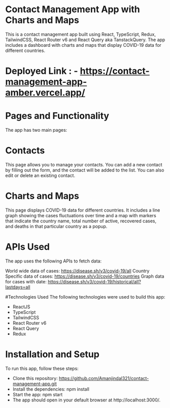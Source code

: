 # Contact Management App with Charts and Maps
This is a contact management app built using React, TypeScript, Redux, TailwindCSS, React Router v6 and React Query aka TanstackQuery. 
The app includes a dashboard with charts and maps that display COVID-19 data for different countries.

# Deployed Link : - https://contact-management-app-amber.vercel.app/


# Pages and Functionality
The app has two main pages:


# Contacts
This page allows you to manage your contacts. You can add a new contact by filling out the form, and the contact will be added to the list. You can also edit or delete an existing contact.
# Charts and Maps
This page displays COVID-19 data for different countries. It includes a line graph showing the cases fluctuations over 
time and a map with markers that indicate the country name, total number of active, 
recovered cases, and deaths in that particular country as a popup.


# APIs Used
The app uses the following APIs to fetch data:

World wide data of cases: https://disease.sh/v3/covid-19/all
Country Specific data of cases: https://disease.sh/v3/covid-19/countries
Graph data for cases with date: https://disease.sh/v3/covid-19/historical/all?lastdays=all


#Technologies Used
The following technologies were used to build this app:

- ReactJS
- TypeScript
- TailwindCSS
- React Router v6
- React Query
- Redux


# Installation and Setup
To run this app, follow these steps:

- Clone this repository: https://github.com/Amanjindal321/contact-management-app.git
- Install the dependencies: npm install
- Start the app: npm start
- The app should open in your default browser at http://localhost:3000/.

